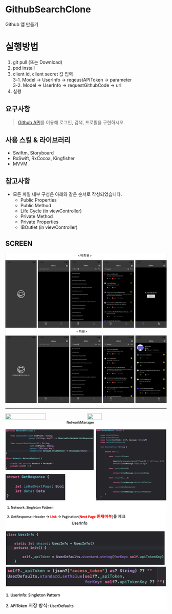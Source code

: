 # GithubSearchClone
Github 앱 만들기

# 실행방법
1. git pull (또는 Download)
2. pod install
3. client id, client secret 값 입력  
    3-1. Model -> UserInfo -> reqeustAPIToken -> parameter  
    3-2. Model -> UserInfo -> requestGithubCode -> url 
4. 실행

## 요구사항
> [Github API](https://docs.github.com/en/rest)를 이용해 로그인, 검색, 프로필을 구현하시오.

## 사용 스킬 & 라이브러리
* Swiftm, Storyboard
* RxSwift, RxCocoa, Kingfisher
* MVVM

## 참고사항
* 모든 파일 내부 구성은 아래와 같은 순서로 작성되었습니다.
  * Public Properties
  * Public Method
  * Life Cycle (in viewController)
  * Private Method
  * Private Properties
  * IBOutlet (in viewController)


## SCREEN
![사진](./image/notLogin.png)
![사진](./image/login.png)

* * *
<img src="/path/image/structure.png" width="50%" height="30%"></img> <img src="/path/image/cell.png" width="30%" height="30%"></img> 
![사진](./image/network.png)
![사진](./image/userinfo.png)
